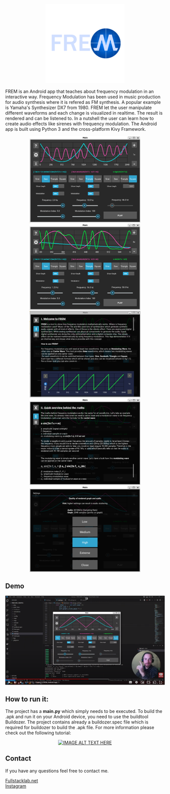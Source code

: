 <p align="center">
<img src="./code/frem/logo/frem_logo_font.png" alt="drawing" width="250"/>
</p>

FREM is an Android app that teaches about frequency modulation in an interactive way. Frequency Modulation has been used in music production for audio synthesis where it is refered as FM synthesis. A popular example is Yamaha's Synthesizer DX7 from 1980. FREM let the user manipulate different waveforms and each change is visualized in realtime.
The result is rendered and can be listened to. In a nutshell the user can learn how to create audio effects like sirenes with frequency modulation.
The Android app is built using Python 3 and the cross-platform Kivy Framework. 

<p align="center">
<img src="./code/frem/utils/images/FremMod1.png" alt="drawing" width="350"/>
<img src="./code/frem/utils/images/FremMod2.png" alt="drawing" width="350"/>
<img src="./code/frem/utils/images/FremGuide2.png" alt="drawing" width="350"/>
<img src="./code/frem/utils/images/FremGuide1.png" alt="drawing" width="350"/>
<img src="./code/frem/utils/images/FremSettings.png" alt="drawing" width="350"/>
</p>

## Demo

<div align="center">

[![IMAGE ALT TEXT HERE](./code/frem/utils/images/FremDemo.png)](https://youtu.be/q5mPqf3SMKY?t=319)
</div>

## How to run it:

The project has a **main.py** which simply needs to be executed. To build the .apk and run it on your Android device, you need to use the buildtool Buildozer. The project contains already a buildozer.spec file which is required for buildozer to build the .apk file. For more information please check out the following tutorial:

<div align="center">

[![IMAGE ALT TEXT HERE](https://img.youtube.com/vi/pzsvN3fuBA0/0.jpg)](https://www.youtube.com/watch?v=pzsvN3fuBA0)
</div>


## Contact
If you have any questions feel free to contact me.

 [Fullstacklab.net](www.fullstacklab.net) \
 [Instagram](instagram.com/thefullstacklab)
 